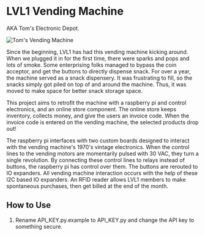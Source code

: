 LVL1 Vending Machine
====================

AKA Tom's Electronic Depot.

![Tom's Vending Machine](http://i.imgur.com/Bsojp.jpg)

Since the beginning, LVL1 has had this vending machine kicking around.  When we plugged it in for the first time, there were sparks and pops and lots of smoke.  Some enterprising folks managed to bypass the coin acceptor, and get the buttons to directly dispense snack.  For over a year, the machine served as a snack dispensery.  It was frustrating to fill, so the snacks simply got piled on top of and around the machine.  Thus, it was moved to make space for better snack storage space.

This project aims to retrofit the machine with a raspberry pi and control electronics, and an online store component.  The online store keeps inventory, collects money, and give the users an invoice code.  When the invoice code is entered on the vending machine, the selected products drop out!

The raspberry pi interfaces with two custom boards designed to interact with the vending machine's 1970's vintage electronics.  When the control lines to the vending motors are momentarily pulsed with 30 VAC, they turn a single revolution.  By connecting these control lines to relays instead of buttons, the raspberry pi has control over them.  The buttons are rerouted to IO expanders.  All vending machine interaction occurs with the help of these I2C based IO expanders.  An RFID reader allows LVL1 members to make spontaneous purchases, then get billed at the end of the month.

How to Use
----------

1. Rename API_KEY.py.example to API_KEY.py and change the API key to something secure.